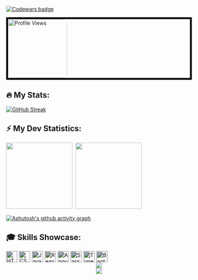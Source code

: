 <!-- Codewars badge -->
[![Codewars badge](https://www.codewars.com/users/KaninGleb/badges/large)](https://www.codewars.com/users/KaninGleb)

<!-- Profile views -->
<div style="border: 5px solid black;">
    <img src="https://komarev.com/ghpvc/?username=KaninGleb&abbreviated=true&style=for-the-badge&color=fe428e" alt="Profile Views" style="border-radius: 10px; width: 160px; height: auto;" draggable="false"/>
</div>

<!-- GitHub stats with streak-->
## :fire: My Stats:
[![GitHub Streak](https://github-readme-streak-stats-mocha-tau.vercel.app?user=KaninGleb&theme=radical&border_radius=10)](https://git.io/streak-stats)

<!-- GitHub stats -->
## :zap: My Dev Statistics:
<p>
    <img height="180em" src="https://github-readme-stats.vercel.app/api?username=KaninGleb&show_icons=true&theme=radical&border_radius=10"/>&nbsp;
    <img height="180em" src="https://github-readme-stats.vercel.app/api/top-langs/?username=KaninGleb&exclude_repo=KNN-Image-Classification,github-readme-streak-stats&show_icons=true&border_radius=10&layout=compact&langs_count=10&theme=radical"/>
</p>

<!-- Activity Graph -->
[![Ashutosh's github activity graph](https://github-readme-activity-graph.vercel.app/graph?username=KaninGleb&bg_color=141321&color=99e5e0&line=fe428e&point=f8d847&area=true&hide_border=true)](https://github.com/ashutosh00710/github-readme-activity-graph)

<!-- Skills -->
## :mortar_board: Skills Showcase:
<div style="display: flex; gap: 5px;">
    <img src="https://img.shields.io/badge/-HTML-E34F26?style=flat-square&logo=html5&logoColor=white" style="height: 30px; object-fit: cover; filter: brightness(70%);" alt="HTML">
    <img src="https://img.shields.io/badge/-CSS-1572B6?style=flat-square&logo=css3&logoColor=white" style="height: 30px; object-fit: cover; filter: brightness(70%);" alt="CSS">
    <img src="https://img.shields.io/badge/-JavaScript-F7DF1E?style=flat-square&logo=javascript&logoColor=black" style="height: 30px; object-fit: cover; filter: brightness(70%);" alt="JavaScript">
    <img src="https://img.shields.io/badge/-React-61DAFB?style=flat-square&logo=react&logoColor=black" style="height: 30px; object-fit: cover; filter: brightness(70%);" alt="React">
    <img src="https://img.shields.io/badge/-Angular-DD0031?style=flat-square&logo=angular&logoColor=white" style="height: 30px; object-fit: cover; filter: brightness(70%);" alt="Angular">
    <img src="https://img.shields.io/badge/-Sass-CC6699?style=flat-square&logo=sass&logoColor=white" style="height: 30px; object-fit: cover; filter: brightness(70%);" alt="Sass">
    <img src="https://img.shields.io/badge/-TypeScript-007ACC?style=flat-square&logo=typescript&logoColor=white" style="height: 30px; object-fit: cover; filter: brightness(70%);" alt="TypeScript">
    <img src="https://img.shields.io/badge/-Bootstrap-563D7C?style=flat-square&logo=bootstrap&logoColor=white" style="height: 30px; object-fit: cover; filter: brightness(70%);" alt="Bootstrap">
</div>

<div align='center'>
    <a href='http://skillicons.dev'>
        <img src='http://skillicons.dev/icons?i=html,css,js,ts,react,angular,sass,less'/> <br/>
        <img src='http://skillicons.dev/icons?i=vscode,webstorm,git,github,vite,npm,yarn,pnpm,vite,vue,nodejs,figma,bootstrap'/>
    </a>
</div>

